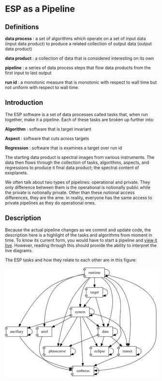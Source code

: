 # ESP as a Pipeline

## Definitions

__data process__
: a set of algorithms which operate on a set of input data (input data product) to produce a related collection of output data (output data product)

__data product__
: a collection of data that is considered interesting on its own

__pipeline__
: a series of data process steps that flow data products from the first input to last output

__run id__
: a monotonic measure that is monotonic with respect to wall time but not uniform with respect to wall time.

## Introduction

The ESP software is a set of data processes called tasks that, when run together, make it a pipeline. Each of these tasks are broken up further into:

__Algorithm__
: software that is target invariant

__Aspect__
: software that cuts across targets

__Regression__
: software that is examines a target over run id

The starting data product is spectral images from various instruments. The data then flows through the collection of tasks, algorithms, aspects, and regressions to produce it final data product; the spectral content of exoplanets.

We often talk about two types of pipelines: operational and private. They only difference between them is the operational is notionally public while the private is notionally private. Other than these notional access differences, they are the ame. In reality, everyone has the same access to private pipelines as they do operational ones.

## Description

Because the actual pipeline changes as we commit and update code, the description here is a highlight of the tasks and algorithms from moment in time. To know its current form, you would have to start a pipeline and [view it live](interact). However, reading through this should provide the ability to interpret the live diagrams.

The ESP tasks and how they relate to each other are in this figure:

![ESP Tasks](tv.svg)
